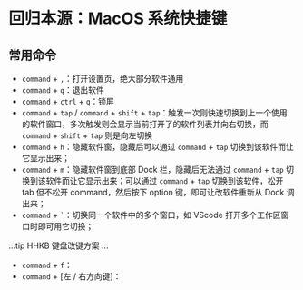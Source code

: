 # 回归本源：MacOS 系统快捷键

## 常用命令

- `command` + `,`：打开设置页，绝大部分软件通用
- `command` + `q`：退出软件
- `command` + `ctrl` + `q`：锁屏
- `command` + `tap` / `command` + `shift` + `tap`：触发一次则快速切换到上一个使用的软件窗口，多次触发则会显示当前打开了的软件列表并向右切换，而 `command` + `shift` + `tap` 则是向左切换
- `command` + `h`：隐藏软件窗，隐藏后可以通过 `command` + `tap` 切换到该软件而让它显示出来；
- `command` + `m`：隐藏软件窗到底部 Dock 栏，隐藏后无法通过 `command` + `tap` 切换到该软件而让它显示出来；可以通过 `command` + `tap` 切换到该软件，松开 tab 但不松开 command，然后按下 option 键，即可让改软件重新从 Dock 调出来；
- `command` + `` ` ``：切换同一个软件中的多个窗口，如 VScode 打开多个工作区窗口时即可用它切换；

:::tip HHKB 键盘改键方案
:::

- `command` + `f`：
- `command` + [左 / 右方向键]：